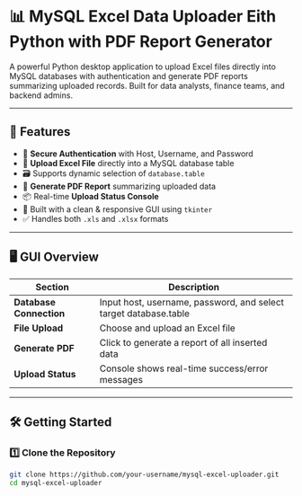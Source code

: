 # 📊 MySQL Excel Data Uploader Eith Python with PDF Report Generator

A powerful Python desktop application to upload Excel files directly into MySQL databases with authentication and generate PDF reports summarizing uploaded records. Built for data analysts, finance teams, and backend admins.

---

## 🚀 Features

- 🔐 **Secure Authentication** with Host, Username, and Password
- 📁 **Upload Excel File** directly into a MySQL database table
- 🗃️ Supports dynamic selection of `database.table`
- 📄 **Generate PDF Report** summarizing uploaded data
- 📦 Real-time **Upload Status Console**
- 🧠 Built with a clean & responsive GUI using `tkinter`
- ✅ Handles both `.xls` and `.xlsx` formats

---

## 🖥️ GUI Overview

| Section             | Description |
|---------------------|-------------|
| **Database Connection** | Input host, username, password, and select target database.table |
| **File Upload**      | Choose and upload an Excel file |
| **Generate PDF**     | Click to generate a report of all inserted data |
| **Upload Status**    | Console shows real-time success/error messages |

---

## 🛠️ Getting Started

### 1️⃣ Clone the Repository

```bash
git clone https://github.com/your-username/mysql-excel-uploader.git
cd mysql-excel-uploader
